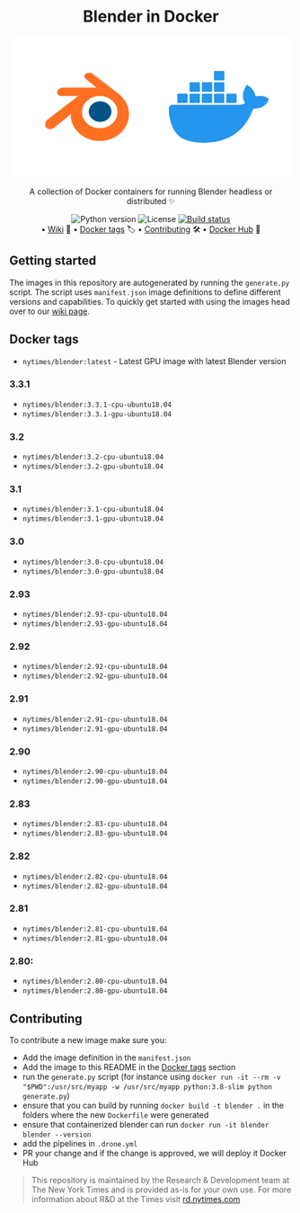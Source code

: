 <div align="center">
  <h1>Blender in Docker</h1>
  <img width="500" src="./cover.png" />
  <p>A collection of Docker containers for running Blender headless or distributed ✨</p>
  <img alt="Python version" src="https://img.shields.io/badge/python-3.6-blue.svg" />
  <img alt="License" src="https://img.shields.io/badge/License-Apache%202.0-yellow.svg" />
  <a href="https://cloud.drone.io/nytimes/rd-blender-docker"><img alt="Build status" src="https://cloud.drone.io/api/badges/nytimes/rd-blender-docker/status.svg"></a><br/>
  •
    <a href="https://github.com/nytimes/rd-blender-docker/wiki">Wiki</a> 📝
    •
    <a href="#docker-tags">Docker tags</a> 🏷️
    •
    <a href="#contributing">Contributing</a> 🛠
    •
    <a href="https://hub.docker.com/r/nytimes/blender">Docker Hub</a> 🐋
</div>

## Getting started
The images in this repository are autogenerated by running the `generate.py` script. The script uses `manifest.json` image definitions to define different versions and capabilities. To quickly get started with using the images head over to our [wiki page](https://github.com/nytimes/rd-blender-docker/wiki).

## Docker tags
- `nytimes/blender:latest` - Latest GPU image with latest Blender version
### 3.3.1
- `nytimes/blender:3.3.1-cpu-ubuntu18.04`
- `nytimes/blender:3.3.1-gpu-ubuntu18.04`
### 3.2
- `nytimes/blender:3.2-cpu-ubuntu18.04`
- `nytimes/blender:3.2-gpu-ubuntu18.04`
### 3.1
- `nytimes/blender:3.1-cpu-ubuntu18.04`
- `nytimes/blender:3.1-gpu-ubuntu18.04`
### 3.0
- `nytimes/blender:3.0-cpu-ubuntu18.04`
- `nytimes/blender:3.0-gpu-ubuntu18.04`
### 2.93
- `nytimes/blender:2.93-cpu-ubuntu18.04`
- `nytimes/blender:2.93-gpu-ubuntu18.04`
### 2.92
- `nytimes/blender:2.92-cpu-ubuntu18.04`
- `nytimes/blender:2.92-gpu-ubuntu18.04`
### 2.91
- `nytimes/blender:2.91-cpu-ubuntu18.04`
- `nytimes/blender:2.91-gpu-ubuntu18.04`
### 2.90
- `nytimes/blender:2.90-cpu-ubuntu18.04`
- `nytimes/blender:2.90-gpu-ubuntu18.04`
### 2.83
- `nytimes/blender:2.83-cpu-ubuntu18.04`
- `nytimes/blender:2.83-gpu-ubuntu18.04`
### 2.82
- `nytimes/blender:2.82-cpu-ubuntu18.04`
- `nytimes/blender:2.82-gpu-ubuntu18.04`
### 2.81
- `nytimes/blender:2.81-cpu-ubuntu18.04`
- `nytimes/blender:2.81-gpu-ubuntu18.04`
### 2.80:
- `nytimes/blender:2.80-cpu-ubuntu18.04`
- `nytimes/blender:2.80-gpu-ubuntu18.04`

## Contributing
To contribute a new image make sure you:
- Add the image definition in the `manifest.json`
- Add the image to this README in the [Docker tags](#docker-tags) section
- run the `generate.py` script (for instance using `docker run -it --rm -v "$PWD":/usr/src/myapp -w /usr/src/myapp python:3.8-slim python generate.py`)
- ensure that you can build by running `docker build -t blender .` in the folders where the new `Dockerfile` were generated
- ensure that containerized blender can run `docker run -it blender blender --version`
- add the pipelines in `.drone.yml`
- PR your change and if the change is approved, we will deploy it Docker Hub

> This repository is maintained by the Research & Development team at The New York Times and is provided as-is for your own use. For more information about R&D at the Times visit [rd.nytimes.com](https://rd.nytimes.com)
